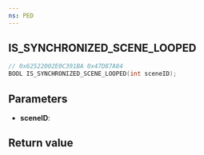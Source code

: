 ```yaml
---
ns: PED
---
```

## IS_SYNCHRONIZED_SCENE_LOOPED

```c
// 0x62522002E0C391BA 0x47D87A84
BOOL IS_SYNCHRONIZED_SCENE_LOOPED(int sceneID);
```


## Parameters
* **sceneID**: 

## Return value
